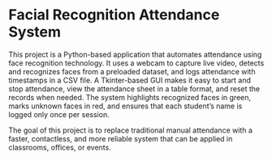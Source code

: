 # Facial Recognition Attendance System

This project is a Python-based application that automates attendance using face recognition technology. It uses a webcam to capture live video, detects and recognizes faces from a preloaded dataset, and logs attendance with timestamps in a CSV file. A Tkinter-based GUI makes it easy to start and stop attendance, view the attendance sheet in a table format, and reset the records when needed. The system highlights recognized faces in green, marks unknown faces in red, and ensures that each student’s name is logged only once per session. 

The goal of this project is to replace traditional manual attendance with a faster, contactless, and more reliable system that can be applied in classrooms, offices, or events.
